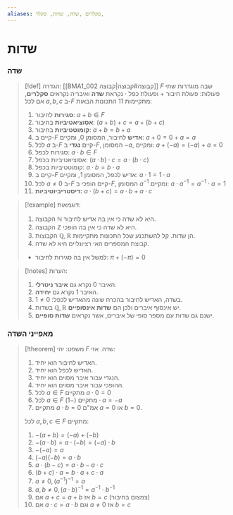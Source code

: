 ```yaml
---
aliases: סקלרים ,שדה, שדות, סקלר,
---
```

# שדות

### שדה

>[!def] הגדרה:
> [[BMA1_002 קבוצה#קבוצה|קבוצה]] $F$ שבה מוגדרות שתי פעולות: פעולת חיבור $+$ ופעולת כפל $\cdot$ נקראת **שדה** ואיבריה נקראים **סקלרים**, אם לכל $a,b,c$ ב-$F$ מתקיימות 11 התכונות הבאות:
> 1. **סגירות** לחיבור: $a+b\in F$
> 2. **אסוציאטיביות** בחיבור: $(a+b)+c=a+(b+c)$
> 3. **קומוטטיביות** בחיבור: $a+b=b+a$
> 4. קיים ב-$F$ **אדיש** לחיבור, המסומן $0$, ומקיים: $a+0=0+a=a$
> 5. לכל $a$ ב-$F$ קיים **נגדי** ב-$F$, המסומן $-a$, ומקיים: $a+(-a)=(-a)+a=0$
> 6. סגירות לכפל: $a\cdot b\in F$
> 7. אסוציאטיביות בכפל: $(a\cdot b)\cdot c=a\cdot(b\cdot c)$
> 8. קומוטטיביות בכפל: $a\cdot b=b\cdot a$
> 9. קיים ב-$F$ אדיש לכפל, המסומן $1$, ומקיים: $a\cdot 1=1\cdot a$
> 10. לכל $a\ne 0$ ב-$F$ קיים הופכי ב-$F$, המסומן $a^{-1}$ ומקיים: $a\cdot a^{-1}=a^{-1}\cdot a=1$
> 11. **דיסטריביוטיביות:** $a\cdot(b+c)=a\cdot b+a\cdot c$
>	

>[!example] דוגמאות:
> 1. הקבוצה $\mathbb{N}$ היא לא שדה כי אין בה אדיש לחיבור.
> 2. הקבוצה $\mathbb{Z}$ היא לא שדה כי אין בה הופכי.
> 3. הקבוצות $\mathbb{Q},\mathbb{R}$ הן שדות. קל להשתכנע שכל התכונות מתקיימות.
> 4. קבוצת המספרים האי רציונליים היא לא שדה.
>	- למשל אין בה סגירות לחיבור: $\pi+(-\pi)=0$

> [!notes] הערות:
> 1. האיבר $0$ נקרא גם **איבר ניטרלי**.
> 2. האיבר $1$ נקרא גם **יחידה**.
> 3. בשדה, האדיש לחיבור בהכרח שונה מהאדיש לכפל: $0\ne 1$.
> 4. בשדות $\mathbb{Q},\mathbb{R}$ יש אינסוף איברים ולכן הם **שדות אינסופיים**.
> 5. ישנם גם שדות עם מספר סופי של איברים, אשר נקראים **שדות סופיים**.

### מאפייני השדה

>[!theorem] משפט:
> יהי $F$ שדה. אזי:
> 1. האדיש לחיבור הוא יחיד.
> 2. האדיש לכפל הוא יחיד.
> 3. הנגדי עבור איבר מסוים הוא יחיד.
> 4. ההופכי עבור איבר מסוים הוא יחיד.
> 5. לכל $a\in F$ מתקיים $a\cdot 0=0$
> 6. לכל $a\in F$ מתקיים $(-1)\cdot a=-a$
> 7. מתקיים $a\cdot b=0$ אמ"ם $a=0$ או $b=0$.
>	
>	לכל $a,b,c\in F$ מתקיים:
> 1. $-(a+b)=(-a)+(-b)$
> 2. $-(a\cdot b)=a\cdot(-b)=(-a)\cdot b$
> 3. $-(-a)=a$
> 4. $(-a)(-b)=a\cdot b$
> 5. $a\cdot(b-c)=a\cdot b-a\cdot c$
> 6. $(b+c)\cdot a=b\cdot a+c\cdot a$
> 7. $a\ne 0, (a^{-1})^{-1}=a$
> 8. $a,b\ne 0, (a\cdot b)^{-1}=a^{-1}\cdot b^{-1}$
> 9. אם $a+c=a+b$ אז $b=c$ (צמצום בחיבור)
> 10. אם $a\cdot c=a\cdot b$ וגם $a\ne 0$ אז $b=c$

